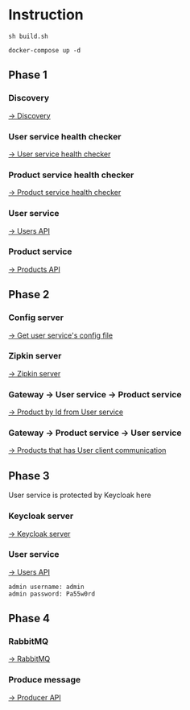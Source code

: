 # Instruction

```shell
sh build.sh

docker-compose up -d
```

## Phase 1
### Discovery
<a href="http://localhost:8761" target="_blank">&rarr; Discovery</a>
### User service health checker
<a href="http://localhost:8081/actuator/health" target="_blank">&rarr; User service health checker</a>
### Product service health checker
<a href="http://localhost:8082/actuator/health" target="_blank">&rarr; Product service health checker</a>
### User service
<a href="http://localhost:8081/users" target="_blank">&rarr; Users API</a>
### Product service
<a href="http://localhost:8082/products" target="_blank">&rarr; Products API</a>

## Phase 2
### Config server
<a href="http://localhost:8090/user-service/default" target="_blank">&rarr; Get user service's config file</a>
### Zipkin server
<a href="http://localhost:9411/" target="_blank">&rarr; Zipkin server</a>
### Gateway &rarr; User service &rarr; Product service
<a href="http://localhost/user-service/users/products/1" target="_blank">&rarr; Product by Id from User service</a>
### Gateway &rarr; Product service &rarr; User service
<a href="http://localhost/product-service/products" target="_blank">&rarr; Products that has User client communication</a>

## Phase 3

User service is protected by Keycloak here

### Keycloak server
<a href="http://localhost:8080/auth" target="_blank">&rarr; Keycloak server</a>

### User service
<a href="http://localhost:8081/api/users" target="_blank">&rarr; Users API</a>
```
admin username: admin
admin password: Pa55w0rd
```

## Phase 4

### RabbitMQ
<a href="http://localhost:5673" target="_blank">&rarr; RabbitMQ</a>
### Produce message
<a href="http://localhost:8083/api/users" target="_blank">&rarr; Producer API</a>